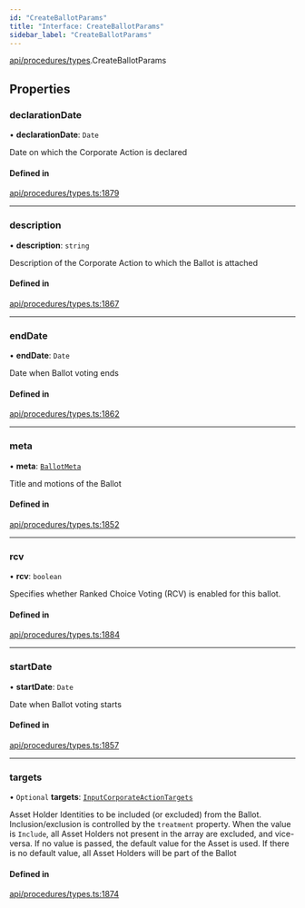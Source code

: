 ```yaml
---
id: "CreateBallotParams"
title: "Interface: CreateBallotParams"
sidebar_label: "CreateBallotParams"
---
```


[api/procedures/types](../../../../../modules/API/Procedures/Types/Types.md).CreateBallotParams

## Properties

### declarationDate

• **declarationDate**: `Date`

Date on which the Corporate Action is declared

#### Defined in

[api/procedures/types.ts:1879](https://github.com/PolymeshAssociation/polymesh-sdk/blob/8a9e72221/src/api/procedures/types.ts#L1879)

___

### description

• **description**: `string`

Description of the Corporate Action to which the Ballot is attached

#### Defined in

[api/procedures/types.ts:1867](https://github.com/PolymeshAssociation/polymesh-sdk/blob/8a9e72221/src/api/procedures/types.ts#L1867)

___

### endDate

• **endDate**: `Date`

Date when Ballot voting ends

#### Defined in

[api/procedures/types.ts:1862](https://github.com/PolymeshAssociation/polymesh-sdk/blob/8a9e72221/src/api/procedures/types.ts#L1862)

___

### meta

• **meta**: [`BallotMeta`](../../../Entities/CorporateBallot/Types/BallotMeta/BallotMeta.md)

Title and motions of the Ballot

#### Defined in

[api/procedures/types.ts:1852](https://github.com/PolymeshAssociation/polymesh-sdk/blob/8a9e72221/src/api/procedures/types.ts#L1852)

___

### rcv

• **rcv**: `boolean`

Specifies whether Ranked Choice Voting (RCV) is enabled for this ballot.

#### Defined in

[api/procedures/types.ts:1884](https://github.com/PolymeshAssociation/polymesh-sdk/blob/8a9e72221/src/api/procedures/types.ts#L1884)

___

### startDate

• **startDate**: `Date`

Date when Ballot voting starts

#### Defined in

[api/procedures/types.ts:1857](https://github.com/PolymeshAssociation/polymesh-sdk/blob/8a9e72221/src/api/procedures/types.ts#L1857)

___

### targets

• `Optional` **targets**: [`InputCorporateActionTargets`](../../../../../modules/API/Procedures/Types/Types.md#inputcorporateactiontargets)

Asset Holder Identities to be included (or excluded) from the Ballot. Inclusion/exclusion is controlled by the `treatment`
  property. When the value is `Include`, all Asset Holders not present in the array are excluded, and vice-versa. If no value is passed,
  the default value for the Asset is used. If there is no default value, all Asset Holders will be part of the Ballot

#### Defined in

[api/procedures/types.ts:1874](https://github.com/PolymeshAssociation/polymesh-sdk/blob/8a9e72221/src/api/procedures/types.ts#L1874)
